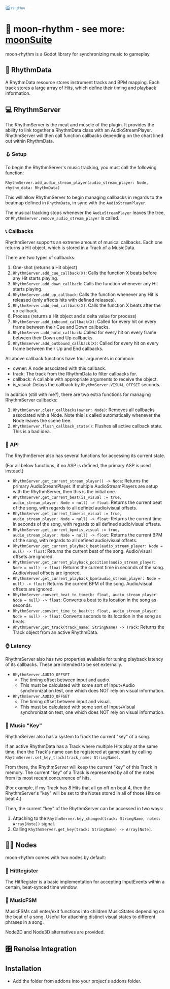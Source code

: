 ![screen-shot](https://github.com/dog-on-moon/moon-rhythm/blob/main/readme/banner.png)

# 🌙 moon-rhythm - see more: [moonSuite](https://dog-game.xyz/tools/)

moon-rhythm is a Godot library for synchronizing music to gameplay.

## 🎵 RhythmData

A RhythmData resource stores instrument tracks and BPM mapping.
Each track stores a large array of Hits, which define their timing and playback information.

## 💻 RhythmServer

The RhythmServer is the meat and muscle of the plugin. It provides the ability to link
together a RhythmData class with an AudioStreamPlayer. RhythmServer will then
call function callbacks depending on the chart lined out within RhythmData.

### 🪝 Setup

To begin the RhythmServer's music tracking, you must call the following function:

```gdscript
RhythmServer.add_audio_stream_player(audio_stream_player: Node, rhythm_data: RhythmData)
```

This will allow RhythmServer to begin managing callbacks in regards to the beatmap defined in `RhythmData`, in sync with the `AudioStreamPlayer`.

The musical tracking stops whenever the `AudioStreamPlayer` leaves the tree, or `RhythmServer.remove_audio_stream_player` is called.

### 📞 Callbacks

RhythmServer supports an extreme amount of musical callbacks.
Each one returns a Hit object, which is stored in a Track of a MusicData.

There are two types of callbacks:
1. One-shot (returns a Hit object)
  1. `RhythmServer.add_cue_callback(X)`: Calls the function X beats before any Hit starts playing.
  2. `RhythmServer.add_down_callback`: Calls the function whenever any Hit starts playing.
  3. `RhythmServer.add_up_callback`: Calls the function whenever any Hit is released (only affects hits with defined releases).
  4. `RhythmServer.add_end_callback(X)`: Calls the function X beats after the up callback.
2. Process (returns a Hit object and a delta value for process)
  1. `RhythmServer.add_inbound_callback(X)`: Called for every hit on every frame between their Cue and Down callbacks.
  2. `RhythmServer.add_hold_callback`: Called for every hit on every frame between their Down and Up callbacks.
  3. `RhythmServer.add_outbound_callback(X)`: Called for every hit on every frame between their Up and End callbacks.

All above callback functions have four arguments in common:
- owner: A node associated with this callback.
- track: The track from the RhythmData to filter callbacks for.
- callback: A callable with appropriate arguments to receive the object.
- is_visual: Delays the callback by `RhythmServer.VISUAL_OFFSET` seconds.

In addition (still with me?), there are two extra functions for managing RhythmServer callbacks:

1. `RhythmServer.clear_callbacks(owner: Node)`: Removes all callbacks associated with a Node. Note this is called automatically whenever the Node leaves the scene tree.
2. `RhythmServer.flush_callback_state()`: Flushes all active callback state. This is a bad idea.

### 🙏 API

The RhythmServer also has several functions for accessing its current state.

(For all below functions, if no ASP is defined, the primary ASP is used instead.)

- `RhythmServer.get_current_stream_player() -> Node`: Returns the primary AudioStreamPlayer. If multiple AudioStreamPlayers are setup with the RhythmServer, then this is the initial one.
- `RhythmServer.get_current_beat(is_visual := true, audio_stream_player: Node = null) -> float`: Returns the current beat of the song, with regards to all defined audio/visual offsets.
- `RhythmServer.get_current_time(is_visual := true, audio_stream_player: Node = null) -> float`: Returns the current time in seconds of the song, with regards to all defined audio/visual offsets.
- `RhythmServer.get_current_bpm(is_visual := true, audio_stream_player: Node = null) -> float`: Returns the current BPM of the song, with regards to all defined audio/visual offsets.
- `RhythmServer.get_current_playback_beat(audio_stream_player: Node = null) -> float`: Returns the current beat of the song. Audio/visual offsets are ignored.
- `RhythmServer.get_current_playback_position(audio_stream_player: Node = null) -> float`: Returns the current time in seconds of the song. Audio/visual offsets are ignored.
- `RhythmServer.get_current_playback_bpm(audio_stream_player: Node = null) -> float`: Returns the current BPM of the song. Audio/visual offsets are ignored.
- `RhythmServer.convert_beat_to_time(b: float, audio_stream_player: Node = null) -> float`: Converts a beat to its location in the song as seconds.
- `RhythmServer.convert_time_to_beat(t: float, audio_stream_player: Node = null) -> float`: Converts seconds to its location in the song as beats.
- `RhythmServer.get_track(track_name: StringName) -> Track`: Returns the Track object from an active RhythmData.

### ⌚ Latency

RhythmServer also has two properties available for tuning playback latency of its callbacks.
These are intended to be set externally.

- `RhythmServer.AUDIO_OFFSET`
  - The timing offset between input and audio.
  - This must be calculated with some sort of Input+Audio synchronization test, one which does NOT rely on visual information.
- `RhythmServer.AUDIO_OFFSET`
  - The timing offset between input and visual.
  - This must be calculated with some sort of Input+Visual synchronization test, one which does NOT rely on visual information.

### 🔑 Music "Key"

RhythmServer also has a system to track the current "key" of a song.

If an active RhythmData has a Track where multiple Hits play at the same time,
then the Track's name can be registered at game start by calling `RhythmServer.set_key_track(track_name: StringName)`.

From there, the RhythmServer will keep the current "key" of this Track in memory.
The current "key" of a Track is represented by all of the notes from its most recent concurrence of hits.

(For example, if my Track has 8 Hits that all go off on beat 4, then the RhythmServer's "key" will be set
to the Notes stored in all of those Hits on beat 4.)

Then, the current "key" of the RhythmServer can be accessed in two ways:

1. Attaching to the `RhythmServer.key_changed(track: StringName, notes: Array[Note])` signal.
2. Calling `RhythmServer.get_key(track: StringName) -> Array[Note]`.

## 🐻‍❄️ Nodes

moon-rhythm comes with two nodes by default:

### 🥁 HitRegister

The HitRegister is a basic implementation for accepting InputEvents within a certain,
beat-synced time window.

### 🤖 MusicFSM

MusicFSMs call enter/exit functions into children MusicStates depending on the beat of a song.
Useful for attaching distinct visual states to different phrases in a song.

Node2D and Node3D alternatives are provided.

## 🎛️ Renoise Integration



## Installation

- Add the folder from addons into your project's addons folder.
